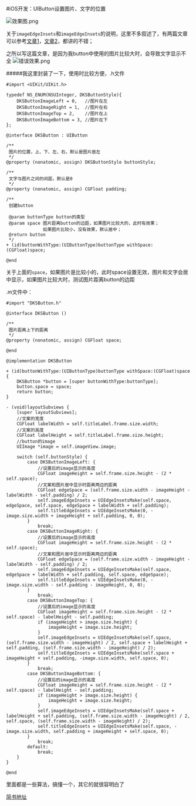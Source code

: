 #iOS开发：UIButton设置图片、文字的位置

![效果图.png](http://upload-images.jianshu.io/upload_images/1840399-1700d00f81982b35.png?imageMogr2/auto-orient/strip%7CimageView2/2/w/1240)

关于`imageEdgeInsets`和`imageEdgeInsets`的说明，这里不多叙述了，有两篇文章可以参考[文章1](http://www.jianshu.com/p/0fd782d67efb)，[文章2](http://shinancao.github.io/2016/12/15/iOS-UIButton-EdgeInsets/)，都讲的不错；

之所以写这篇文章，是因为我button中使用的图片比较大时，会导致文字显示不全
![错误效果.png](http://upload-images.jianshu.io/upload_images/1840399-66877c3e4ee51bf4.png?imageMogr2/auto-orient/strip%7CimageView2/2/w/1240)

#####我这里封装了一下，使用时比较方便，.h文件

```
#import <UIKit/UIKit.h>

typedef NS_ENUM(NSUInteger, DKSButtonStyle){
    DKSButtonImageLeft = 0,   //图片在左
    DKSButtonImageRight = 1,  //图片在右
    DKSButtonImageTop = 2,    //图片在上
    DKSButtonImageBottom = 3, //图片在下
};

@interface DKSButton : UIButton

/**
 图片的位置，上、下、左、右，默认是图片居左
 */
@property (nonatomic, assign) DKSButtonStyle buttonStyle;

/**
 文字与图片之间的间距，默认是0
 */
@property (nonatomic, assign) CGFloat padding;

/**
 创建button

 @param buttonType button的类型
 @param space 图片距离button的边距，如果图片比较大的，此时有效果；
              如果图片比较小，没有效果，默认居中；
 @return button
 */
+ (id)buttonWithType:(UIButtonType)buttonType withSpace:(CGFloat)space;

@end
```
关于上面的`space`，如果图片是比较小的，此时space设置无效，图片和文字会居中显示，如果图片比较大时，测试图片距离button的边距

.m文件中：

```
#import "DKSButton.h"

@interface DKSButton ()

/**
 图片距离上下的距离
 */
@property (nonatomic, assign) CGFloat space;

@end

@implementation DKSButton

+ (id)buttonWithType:(UIButtonType)buttonType withSpace:(CGFloat)space {
    DKSButton *button = [super buttonWithType:buttonType];
    button.space = space;
    return button;
}

- (void)layoutSubviews {
    [super layoutSubviews];
    //文案的宽度
    CGFloat labelWidth = self.titleLabel.frame.size.width;
    //文案的高度
    CGFloat labelHeight = self.titleLabel.frame.size.height;
    //button的image
    UIImage *image = self.imageView.image;
    
    switch (self.buttonStyle) {
        case DKSButtonImageLeft: {
            //设置后的image显示的高度
            CGFloat imageHeight = self.frame.size.height - (2 * self.space);
            //文案和图片居中显示时距离两边的距离
            CGFloat edgeSpace = (self.frame.size.width - imageHeight - labelWidth - self.padding) / 2;
            self.imageEdgeInsets = UIEdgeInsetsMake(self.space, edgeSpace, self.space, edgeSpace + labelWidth + self.padding);
            self.titleEdgeInsets = UIEdgeInsetsMake(0, -image.size.width + imageHeight + self.padding, 0, 0);
        }
            break;
        case DKSButtonImageRight: {
            //设置后的image显示的高度
            CGFloat imageHeight = self.frame.size.height - (2 * self.space);
            //文案和图片居中显示时距离两边的距离
            CGFloat edgeSpace = (self.frame.size.width - imageHeight - labelWidth - self.padding) / 2;
            self.imageEdgeInsets = UIEdgeInsetsMake(self.space, edgeSpace + labelWidth + self.padding, self.space, edgeSpace);
            self.titleEdgeInsets = UIEdgeInsetsMake(0, -image.size.width - self.padding - imageHeight, 0, 0);
        }
            break;
        case DKSButtonImageTop: {
            //设置后的image显示的高度
            CGFloat imageHeight = self.frame.size.height - (2 * self.space) - labelHeight - self.padding;
            if (imageHeight > image.size.height) {
                imageHeight = image.size.height;
            }
            self.imageEdgeInsets = UIEdgeInsetsMake(self.space, (self.frame.size.width - imageHeight) / 2, self.space + labelHeight + self.padding, (self.frame.size.width - imageHeight) / 2);
            self.titleEdgeInsets = UIEdgeInsetsMake(self.space + imageHeight + self.padding, -image.size.width, self.space, 0);
        }
            break;
        case DKSButtonImageBottom: {
            //设置后的image显示的高度
            CGFloat imageHeight = self.frame.size.height - (2 * self.space) - labelHeight - self.padding;
            if (imageHeight > image.size.height) {
                imageHeight = image.size.height;
            }
            self.imageEdgeInsets = UIEdgeInsetsMake(self.space + labelHeight + self.padding, (self.frame.size.width - imageHeight) / 2, self.space, (self.frame.size.width - imageHeight) / 2);
            self.titleEdgeInsets = UIEdgeInsetsMake(self.space, -image.size.width, self.padding + imageHeight + self.space, 0);
        }
            break;
        default:
            break;
    }
}

@end

```
里面都是一些算法，搞懂一个，其它的就很容明白了

[简书地址](http://www.jianshu.com/p/39d4745db2ee)
